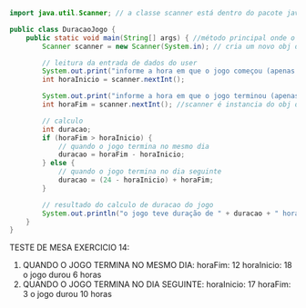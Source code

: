 ```java
import java.util.Scanner; // a classe scanner está dentro do pacote java.util e é usado para capturar a entrada do usuário

public class DuracaoJogo {
    public static void main(String[] args) { //método principal onde o programa começa
        Scanner scanner = new Scanner(System.in); // cria um novo obj da classe scanner. Scanner é a biblioteca, scanner variável que irá armazenar a instância da classe Scanner e new Scanner um novo obj da classe scanner

        // leitura da entrada de dados do user 
        System.out.print("informe a hora em que o jogo começou (apenas horas): ");
        int horaInicio = scanner.nextInt();

        System.out.print("informe a hora em que o jogo terminou (apenas horas): ");
        int horaFim = scanner.nextInt(); //scanner é instancia do obj da classe Scanner e o next é o método da classe e tbm  próprio valor fornecido pelo usuário

        // calculo 
        int duracao;
        if (horaFim > horaInicio) {
            // quando o jogo termina no mesmo dia
            duracao = horaFim - horaInicio;
        } else {
            // quando o jogo termina no dia seguinte
            duracao = (24 - horaInicio) + horaFim;
        }

        // resultado do calculo de duracao do jogo
        System.out.println("o jogo teve duração de " + duracao + " horas.");
    }
}

```
TESTE DE MESA EXERCICIO 14:
1) QUANDO O JOGO TERMINA NO MESMO DIA:
   horaFim: 12
   horaInicio: 18
   o jogo durou 6 horas
1) QUANDO O JOGO TERMINA NO DIA SEGUINTE:
   horaInicio: 17
   horaFim: 3
   o jogo durou 10 horas
